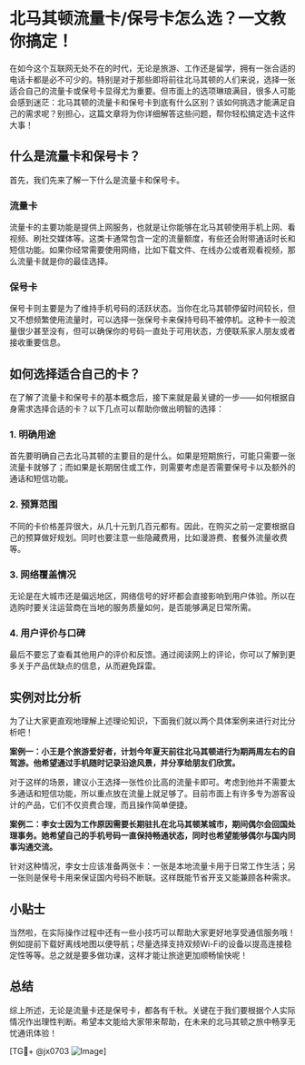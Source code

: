 # 北马其顿流量卡/保号卡怎么选？一文教你搞定！

在如今这个互联网无处不在的时代，无论是旅游、工作还是留学，拥有一张合适的电话卡都是必不可少的。特别是对于那些即将前往北马其顿的人们来说，选择一张适合自己的流量卡或保号卡显得尤为重要。但市面上的选项琳琅满目，很多人可能会感到迷茫：北马其顿的流量卡和保号卡到底有什么区别？该如何挑选才能满足自己的需求呢？别担心，这篇文章将为你详细解答这些问题，帮你轻松搞定选卡这件大事！

## 什么是流量卡和保号卡？

首先，我们先来了解一下什么是流量卡和保号卡。

### 流量卡

流量卡的主要功能是提供上网服务，也就是让你能够在北马其顿使用手机上网、看视频、刷社交媒体等。这类卡通常包含一定的流量额度，有些还会附带通话时长和短信功能。如果你经常需要使用网络，比如下载文件、在线办公或者观看视频，那么流量卡就是你的最佳选择。

### 保号卡

保号卡则主要是为了维持手机号码的活跃状态。当你在北马其顿停留时间较长，但又不想频繁使用流量时，可以选择一张保号卡来保持号码不被停机。这种卡一般流量很少甚至没有，但可以确保你的号码一直处于可用状态，方便联系家人朋友或者接收重要信息。

## 如何选择适合自己的卡？

在了解了流量卡和保号卡的基本概念后，接下来就是最关键的一步——如何根据自身需求选择合适的卡？以下几点可以帮助你做出明智的选择：

### 1. 明确用途

首先要明确自己去北马其顿的主要目的是什么。如果是短期旅行，可能只需要一张流量卡就够了；而如果是长期居住或工作，则需要考虑是否需要保号卡以及额外的通话和短信功能。

### 2. 预算范围

不同的卡价格差异很大，从几十元到几百元都有。因此，在购买之前一定要根据自己的预算做好规划。同时也要注意一些隐藏费用，比如漫游费、套餐外流量收费等。

### 3. 网络覆盖情况

无论是在大城市还是偏远地区，网络信号的好坏都会直接影响到用户体验。所以在选购时要关注运营商在当地的服务质量如何，是否能够满足日常所需。

### 4. 用户评价与口碑

最后不要忘了查看其他用户的评价和反馈。通过阅读网上的评论，你可以了解到更多关于产品优缺点的信息，从而避免踩雷。

## 实例对比分析

为了让大家更直观地理解上述理论知识，下面我们就以两个具体案例来进行对比分析吧！

**案例一：小王是个旅游爱好者，计划今年夏天前往北马其顿进行为期两周左右的自驾游。他希望通过手机随时记录沿途风景，并分享给朋友们欣赏。**

对于这样的场景，建议小王选择一张性价比高的流量卡即可。考虑到他并不需要太多通话和短信功能，所以重点放在流量上就足够了。目前市面上有许多专为游客设计的产品，它们不仅资费合理，而且操作简单便捷。

**案例二：李女士因为工作原因需要长期驻扎在北马其顿某城市，期间偶尔会回国处理事务。她希望自己的手机号码一直保持畅通状态，同时也希望能够偶尔与国内同事沟通交流。**

针对这种情况，李女士应该准备两张卡：一张是本地流量卡用于日常工作生活；另一张则是保号卡用来保证国内号码不断联。这样既能节省开支又能兼顾各种需求。

## 小贴士

当然啦，在实际操作过程中还有一些小技巧可以帮助大家更好地享受通信服务哦！例如提前下载好离线地图以便导航；尽量选择支持双频Wi-Fi的设备以提高连接稳定性等等。总之就是要多做功课，这样才能让旅途更加顺畅愉快呢！

## 总结

综上所述，无论是流量卡还是保号卡，都各有千秋。关键在于我们要根据个人实际情况作出理性判断。希望本文能给大家带来帮助，在未来的北马其顿之旅中畅享无忧通讯体验！

[TG💪+ @jx0703 ![Image](https://github.com/user-attachments/assets/dbca1d08-cadb-493c-b0ec-ad6f7a83f270)]
